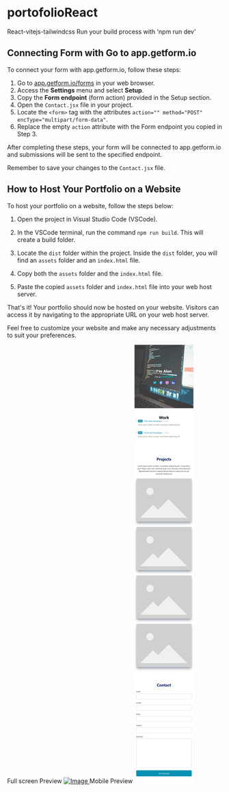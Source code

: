 # portofolioReact
 React-vitejs-tailwindcss
Run your build process with 'npm run dev'

## Connecting Form with Go to app.getform.io

To connect your form with app.getform.io, follow these steps:

1. Go to [app.getform.io/forms](https://app.getform.io/forms) in your web browser.
2. Access the **Settings** menu and select **Setup**.
3. Copy the **Form endpoint** (form action) provided in the Setup section.
4. Open the `Contact.jsx` file in your project.
5. Locate the `<form>` tag with the attributes `action="" method="POST" encType="multipart/form-data"`.
6. Replace the empty `action` attribute with the Form endpoint you copied in Step 3.

After completing these steps, your form will be connected to app.getform.io and submissions will be sent to the specified endpoint.

Remember to save your changes to the `Contact.jsx` file.


## How to Host Your Portfolio on a Website

To host your portfolio on a website, follow the steps below:

1. Open the project in Visual Studio Code (VSCode).

2. In the VSCode terminal, run the command `npm run build`. This will create a build folder.

3. Locate the `dist` folder within the project. Inside the `dist` folder, you will find an `assets` folder and an `index.html` file.

4. Copy both the `assets` folder and the `index.html` file.

5. Paste the copied `assets` folder and `index.html` file into your web host server.

That's it! Your portfolio should now be hosted on your website. Visitors can access it by navigating to the appropriate URL on your web host server.

Feel free to customize your website and make any necessary adjustments to suit your preferences.

Full screen Preview
<a href="fullscr.png" target="_blank">
  <img src="fullscr.png" alt="Image" />
</a>
Mobile Preview
<a href="mobile.png" target="_blank">
  <img src="mobile.png" alt="Image" />
</a>
